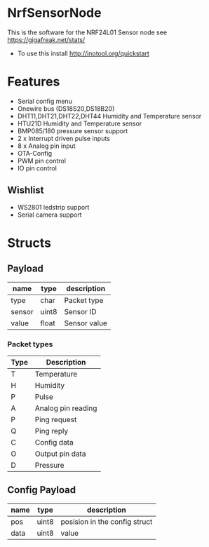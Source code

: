NrfSensorNode
=============

This is the software for the NRF24L01 Sensor node see https://gigafreak.net/stats/

* To use this install http://inotool.org/quickstart

# Features
* Serial config menu
* Onewire bus (DS18S20,DS18B20)
* DHT11,DHT21,DHT22,DHT44 Humidity and Temperature sensor
* HTU21D Humidity and Temperature sensor
* BMP085/180 pressure sensor support
* 2 x Interrupt driven pulse inputs
* 8 x Analog pin input
* OTA-Config
* PWM pin control
* IO pin control

## Wishlist
* WS2801 ledstrip support
* Serial camera support

# Structs
## Payload
| name | type | description |
-------|------|-------------|
| type | char | Packet type |
| sensor | uint8 | Sensor ID |
| value | float | Sensor value | 
 
### Packet types

| Type | Description |
-------|-------------|
| T | Temperature |
| H | Humidity |
| P | Pulse |
| A | Analog pin reading |
| P | Ping request |
| Q | Ping reply |
| C | Config data |
| O | Output pin data |
| D | Pressure |

## Config Payload
| name | type | description |
-------|------|-------------|
| pos  | uint8 | posision in the config struct |
| data | uint8 | value |

